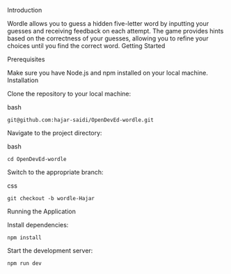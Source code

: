 Introduction

Wordle allows you to guess a hidden five-letter word by inputting your guesses and receiving feedback on each attempt. The game provides hints based on the correctness of your guesses, allowing you to refine your choices until you find the correct word.
Getting Started

Prerequisites

Make sure you have Node.js and npm installed on your local machine.
Installation

Clone the repository to your local machine:

bash

    git@github.com:hajar-saidi/OpenDevEd-wordle.git

Navigate to the project directory:

bash

    cd OpenDevEd-wordle

Switch to the appropriate branch:

css

    git checkout -b wordle-Hajar

Running the Application

Install dependencies:

    npm install

Start the development server:

    npm run dev
